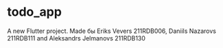 # todo_app

A new Flutter project.
Made бы Eriks Vevers 211RDB006, Daniils Nazarovs 211RDB111 and Aleksandrs Jelmanovs 211RDB130
